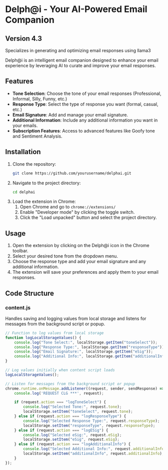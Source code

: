 # Delph@i - Your AI-Powered Email Companion

## Version 4.3

Specializes in generating and optimizing email responses using llama3

Delph@i is an intelligent email companion designed to enhance your email experience by leveraging AI to curate and improve your email responses.

## Features

- **Tone Selection**: Choose the tone of your email responses (Professional, Informal, Silly, Funny, etc.)
- **Response Type**: Select the type of response you want (formal, casual, etc.)
- **Email Signature**: Add and manage your email signature.
- **Additional Information**: Include any additional information you want in your emails.
- **Subscription Features**: Access to advanced features like Goofy tone and Sentiment Analysis.

## Installation

1. Clone the repository:
    ```sh
    git clone https://github.com/yourusername/delphai.git
    ```
2. Navigate to the project directory:
    ```sh
    cd delphai
    ```
3. Load the extension in Chrome:
    1. Open Chrome and go to `chrome://extensions/`
    2. Enable "Developer mode" by clicking the toggle switch.
    3. Click the "Load unpacked" button and select the project directory.

## Usage

1. Open the extension by clicking on the Delph@i icon in the Chrome toolbar.
2. Select your desired tone from the dropdown menu.
3. Choose the response type and add your email signature and any additional information.
4. The extension will save your preferences and apply them to your email responses.

## Code Structure

### content.js

Handles saving and logging values from local storage and listens for messages from the background script or popup.

```javascript
// Function to log values from local storage
function logLocalStorageValues() {
    console.log("Tone Select:", localStorage.getItem("toneSelect"));
    console.log("Response Type:", localStorage.getItem("responseType"));
    console.log("Email Signature:", localStorage.getItem("eSig"));
    console.log("Additional Info:", localStorage.getItem("additionalInfo"));
}

// Log values initially when content script loads
logLocalStorageValues();

// Listen for messages from the background script or popup
chrome.runtime.onMessage.addListener((request, sender, sendResponse) => {
    console.log('REQUEST CLG ***', request);

    if (request.action === "logToneSelect") {
        console.log("Selected Tone:", request.tone);
        localStorage.setItem("toneSelect", request.tone);
    } else if (request.action === "logResponseType") {
        console.log("Selected Response Type:", request.responseType);
        localStorage.setItem("responseType", request.responseType);
    } else if (request.action === "logESig") {
        console.log("Selected eSig:", request.eSig);
        localStorage.setItem("eSig", request.eSig);
    } else if (request.action === "logAdditionalInfo") {
        console.log("Selected Additional Info:", request.additionalInfo);
        localStorage.setItem("additionalInfo", request.additionalInfo);
    }
});
